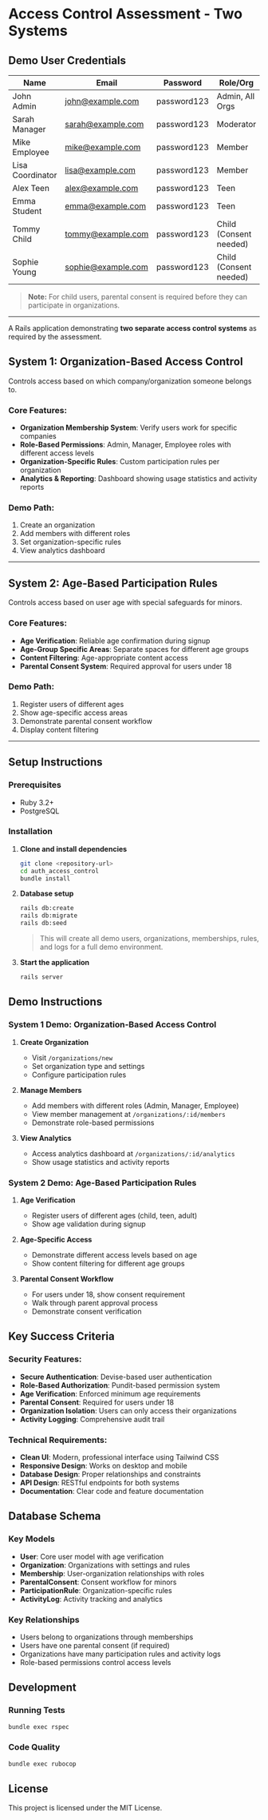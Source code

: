 # Access Control Assessment - Two Systems

## Demo User Credentials

| Name           | Email              | Password     | Role/Org                |
|----------------|--------------------|-------------|-------------------------|
| John Admin     | john@example.com   | password123 | Admin, All Orgs         |
| Sarah Manager  | sarah@example.com  | password123 | Moderator               |
| Mike Employee  | mike@example.com   | password123 | Member                  |
| Lisa Coordinator| lisa@example.com  | password123 | Member                  |
| Alex Teen      | alex@example.com   | password123 | Teen                    |
| Emma Student   | emma@example.com   | password123 | Teen                    |
| Tommy Child    | tommy@example.com  | password123 | Child (Consent needed)  |
| Sophie Young   | sophie@example.com | password123 | Child (Consent needed)  |

> **Note:** For child users, parental consent is required before they can participate in organizations.

---

A Rails application demonstrating **two separate access control systems** as required by the assessment.

## System 1: Organization-Based Access Control

Controls access based on which company/organization someone belongs to.

### Core Features:
- **Organization Membership System**: Verify users work for specific companies
- **Role-Based Permissions**: Admin, Manager, Employee roles with different access levels
- **Organization-Specific Rules**: Custom participation rules per organization
- **Analytics & Reporting**: Dashboard showing usage statistics and activity reports

### Demo Path:
1. Create an organization
2. Add members with different roles
3. Set organization-specific rules
4. View analytics dashboard

---

## System 2: Age-Based Participation Rules

Controls access based on user age with special safeguards for minors.

### Core Features:
- **Age Verification**: Reliable age confirmation during signup
- **Age-Group Specific Areas**: Separate spaces for different age groups
- **Content Filtering**: Age-appropriate content access
- **Parental Consent System**: Required approval for users under 18

### Demo Path:
1. Register users of different ages
2. Show age-specific access areas
3. Demonstrate parental consent workflow
4. Display content filtering

---

## Setup Instructions

### Prerequisites
- Ruby 3.2+
- PostgreSQL

### Installation

1. **Clone and install dependencies**
   ```bash
   git clone <repository-url>
   cd auth_access_control
   bundle install
   ```

2. **Database setup**
   ```bash
   rails db:create
   rails db:migrate
   rails db:seed
   ```
   > This will create all demo users, organizations, memberships, rules, and logs for a full demo environment.

3. **Start the application**
   ```bash
   rails server
   ```

## Demo Instructions

### System 1 Demo: Organization-Based Access Control

1. **Create Organization**
   - Visit `/organizations/new`
   - Set organization type and settings
   - Configure participation rules

2. **Manage Members**
   - Add members with different roles (Admin, Manager, Employee)
   - View member management at `/organizations/:id/members`
   - Demonstrate role-based permissions

3. **View Analytics**
   - Access analytics dashboard at `/organizations/:id/analytics`
   - Show usage statistics and activity reports

### System 2 Demo: Age-Based Participation Rules

1. **Age Verification**
   - Register users of different ages (child, teen, adult)
   - Show age validation during signup

2. **Age-Specific Access**
   - Demonstrate different access levels based on age
   - Show content filtering for different age groups

3. **Parental Consent Workflow**
   - For users under 18, show consent requirement
   - Walk through parent approval process
   - Demonstrate consent verification

## Key Success Criteria

### Security Features:
- **Secure Authentication**: Devise-based user authentication
- **Role-Based Authorization**: Pundit-based permission system
- **Age Verification**: Enforced minimum age requirements
- **Parental Consent**: Required for users under 18
- **Organization Isolation**: Users can only access their organizations
- **Activity Logging**: Comprehensive audit trail

### Technical Requirements:
- **Clean UI**: Modern, professional interface using Tailwind CSS
- **Responsive Design**: Works on desktop and mobile
- **Database Design**: Proper relationships and constraints
- **API Design**: RESTful endpoints for both systems
- **Documentation**: Clear code and feature documentation

## Database Schema

### Key Models

- **User**: Core user model with age verification
- **Organization**: Organizations with settings and rules
- **Membership**: User-organization relationships with roles
- **ParentalConsent**: Consent workflow for minors
- **ParticipationRule**: Organization-specific rules
- **ActivityLog**: Activity tracking and analytics

### Key Relationships

- Users belong to organizations through memberships
- Users have one parental consent (if required)
- Organizations have many participation rules and activity logs
- Role-based permissions control access levels

## Development

### Running Tests
```bash
bundle exec rspec
```

### Code Quality
```bash
bundle exec rubocop
```

## License

This project is licensed under the MIT License.
